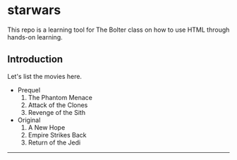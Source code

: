 # starwars
This repo is a learning tool for The Bolter class on how to use HTML through hands-on learning.

## Introduction
Let's list the movies here.

* Prequel
  1. The Phantom Menace
  2. Attack of the Clones
  3. Revenge of the Sith
* Original
  1. A New Hope
  2. Empire Strikes Back
  3. Return of the Jedi

***
